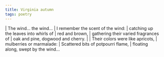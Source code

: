 ```yaml
---
title: Virginia autumn
tags: poetry
---
```


| The wind... the wind...
| I remember the scent of the wind:
| catching up the leaves into whirls of
|   red and brown,
| gathering their varied fragrances of
|   oak and pine, dogwood and cherry.
|
| Their colors were like apricots,
| mulberries or marmalade:
| Scattered bits of potpourri flame,
| floating along, swept by the wind...
